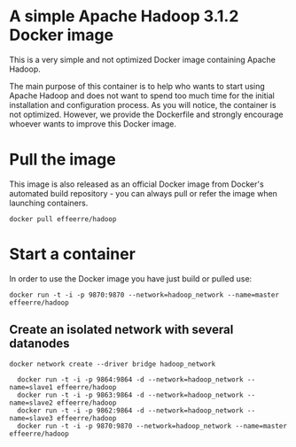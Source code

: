 # A simple Apache Hadoop 3.1.2 Docker image

This is a very simple and not optimized Docker image containing Apache Hadoop. 

The main purpose of this container is to help who wants to start using Apache Hadoop and does not want to spend too much time for the initial installation and configuration process. 
As you will notice, the container is not optimized. However, we provide the Dockerfile and strongly encourage whoever wants to improve this Docker image.


# Pull the image

This image is also released as an official Docker image from Docker's automated build repository - you can always pull or refer the image when launching containers.

```
docker pull effeerre/hadoop
```

# Start a container

In order to use the Docker image you have just build or pulled use:

```
docker run -t -i -p 9870:9870 --network=hadoop_network --name=master effeerre/hadoop
```

## Create an isolated network with several datanodes

```
docker network create --driver bridge hadoop_network

  docker run -t -i -p 9864:9864 -d --network=hadoop_network --name=slave1 effeerre/hadoop
  docker run -t -i -p 9863:9864 -d --network=hadoop_network --name=slave2 effeerre/hadoop
  docker run -t -i -p 9862:9864 -d --network=hadoop_network --name=slave3 effeerre/hadoop
  docker run -t -i -p 9870:9870 --network=hadoop_network --name=master effeerre/hadoop

```

